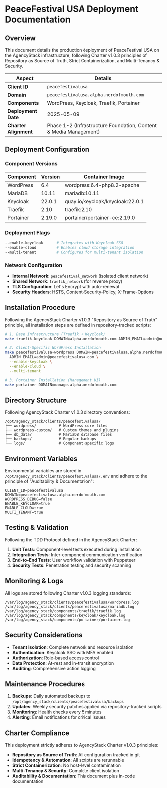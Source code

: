 # PeaceFestival USA Deployment Documentation

## Overview

This document details the production deployment of PeaceFestival USA on the AgencyStack infrastructure, following Charter v1.0.3 principles of Repository as Source of Truth, Strict Containerization, and Multi-Tenancy & Security.

| Aspect | Details |
|--------|---------|
| **Client ID** | `peacefestivalusa` |
| **Domain** | `peacefestivalusa.alpha.nerdofmouth.com` |
| **Components** | WordPress, Keycloak, Traefik, Portainer |
| **Deployment Date** | 2025-05-09 |
| **Charter Alignment** | Phase 1-2 (Infrastructure Foundation, Content & Media Management) |

## Deployment Configuration

### Component Versions

| Component | Version | Container Image |
|-----------|---------|----------------|
| WordPress | 6.4 | wordpress:6.4-php8.2-apache |
| MariaDB | 10.11 | mariadb:10.11 |
| Keycloak | 22.0.1 | quay.io/keycloak/keycloak:22.0.1 |
| Traefik | 2.10 | traefik:2.10 |
| Portainer | 2.19.0 | portainer/portainer-ce:2.19.0 |

### Deployment Flags

```bash
--enable-keycloak      # Integrates with Keycloak SSO
--enable-cloud         # Enables cloud storage integration
--multi-tenant         # Configures for multi-tenant isolation
```

### Network Configuration

- **Internal Network**: `peacefestival_network` (isolated client network)
- **Shared Network**: `traefik_network` (for reverse proxy)
- **TLS Configuration**: Let's Encrypt with auto-renewal
- **Security Headers**: HSTS, Content-Security-Policy, X-Frame-Options

## Installation Procedure

Following the AgencyStack Charter v1.0.3 "Repository as Source of Truth" principle, all installation steps are defined in repository-tracked scripts:

```bash
# 1. Base Infrastructure (Traefik + Keycloak)
make traefik-keycloak DOMAIN=alpha.nerdofmouth.com ADMIN_EMAIL=admin@nerdofmouth.com

# 2. Client-Specific WordPress Installation
make peacefestivalusa-wordpress DOMAIN=peacefestivalusa.alpha.nerdofmouth.com \
  ADMIN_EMAIL=admin@peacefestivalusa.com \
  --enable-keycloak \
  --enable-cloud \
  --multi-tenant

# 3. Portainer Installation (Management UI)
make portainer DOMAIN=manage.alpha.nerdofmouth.com
```

## Directory Structure

Following AgencyStack Charter v1.0.3 directory conventions:

```
/opt/agency_stack/clients/peacefestivalusa/
├── wordpress/          # WordPress core files
├── wordpress-custom/   # Custom themes and plugins
├── db_data/            # MariaDB database files
├── backups/            # Regular backups
└── logs/               # Component-specific logs
```

## Environment Variables

Environmental variables are stored in `/opt/agency_stack/clients/peacefestivalusa/.env` and adhere to the principle of "Auditability & Documentation":

```
CLIENT_ID=peacefestivalusa
DOMAIN=peacefestivalusa.alpha.nerdofmouth.com
WORDPRESS_DEBUG=false
ENABLE_KEYCLOAK=true
ENABLE_CLOUD=true
MULTI_TENANT=true
```

## Testing & Validation

Following the TDD Protocol defined in the AgencyStack Charter:

1. **Unit Tests**: Component-level tests executed during installation
2. **Integration Tests**: Inter-component communication verification
3. **End-to-End Tests**: User workflow validation with Puppeteer
4. **Security Tests**: Penetration testing and security scanning

## Monitoring & Logs

All logs are stored following Charter v1.0.3 logging standards:

```
/var/log/agency_stack/clients/peacefestivalusa/wordpress.log
/var/log/agency_stack/clients/peacefestivalusa/mariadb.log
/var/log/agency_stack/components/traefik/traefik.log
/var/log/agency_stack/components/keycloak/keycloak.log
/var/log/agency_stack/components/portainer/portainer.log
```

## Security Considerations

- **Tenant Isolation**: Complete network and resource isolation
- **Authentication**: Keycloak SSO with MFA enabled
- **Authorization**: Role-based access control
- **Data Protection**: At-rest and in-transit encryption
- **Auditing**: Comprehensive action logging

## Maintenance Procedures

1. **Backups**: Daily automated backups to `/opt/agency_stack/clients/peacefestivalusa/backups`
2. **Updates**: Weekly security patches applied via repository-tracked scripts
3. **Monitoring**: Health checks every 5 minutes
4. **Alerting**: Email notifications for critical issues

## Charter Compliance

This deployment strictly adheres to AgencyStack Charter v1.0.3 principles:
- **Repository as Source of Truth**: All configuration tracked in git
- **Idempotency & Automation**: All scripts are rerunnable
- **Strict Containerization**: No host-level contamination
- **Multi-Tenancy & Security**: Complete client isolation
- **Auditability & Documentation**: This document plus in-code documentation

